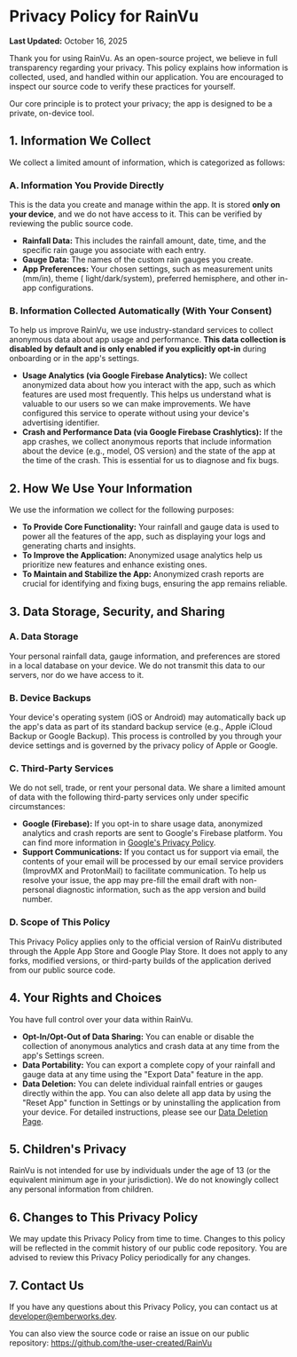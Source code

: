 # Privacy Policy for RainVu

**Last Updated:** October 16, 2025

Thank you for using RainVu. As an open-source project, we believe in full transparency regarding
your privacy. This policy explains how information is collected, used, and handled within our
application. You are encouraged to inspect our source code to verify these practices for yourself.

Our core principle is to protect your privacy; the app is designed to be a private, on-device tool.

## 1. Information We Collect

We collect a limited amount of information, which is categorized as follows:

### A. Information You Provide Directly

This is the data you create and manage within the app. It is stored **only on your device**, and we
do not have access to it. This can be verified by reviewing the public source code.

* **Rainfall Data:** This includes the rainfall amount, date, time, and the specific rain gauge you
  associate with each entry.
* **Gauge Data:** The names of the custom rain gauges you create.
* **App Preferences:** Your chosen settings, such as measurement units (mm/in), theme (
  light/dark/system), preferred hemisphere, and other in-app configurations.

### B. Information Collected Automatically (With Your Consent)

To help us improve RainVu, we use industry-standard services to collect anonymous data about app
usage and performance. **This data collection is disabled by default and is only enabled if you
explicitly opt-in** during onboarding or in the app's settings.

* **Usage Analytics (via Google Firebase Analytics):** We collect anonymized data about how you
  interact with the app, such as which features are used most frequently. This helps us understand
  what is valuable to our users so we can make improvements. We have configured this service to
  operate without using your device's advertising identifier.
* **Crash and Performance Data (via Google Firebase Crashlytics):** If the app crashes, we collect
  anonymous reports that include information about the device (e.g., model, OS version) and the
  state of the app at the time of the crash. This is essential for us to diagnose and fix bugs.

## 2. How We Use Your Information

We use the information we collect for the following purposes:

* **To Provide Core Functionality:** Your rainfall and gauge data is used to power all the features
  of the app, such as displaying your logs and generating charts and insights.
* **To Improve the Application:** Anonymized usage analytics help us prioritize new features and
  enhance existing ones.
* **To Maintain and Stabilize the App:** Anonymized crash reports are crucial for identifying and
  fixing bugs, ensuring the app remains reliable.

## 3. Data Storage, Security, and Sharing

### A. Data Storage

Your personal rainfall data, gauge information, and preferences are stored in a local database on
your device. We do not transmit this data to our servers, nor do we have access to it.

### B. Device Backups

Your device's operating system (iOS or Android) may automatically back up the app's data as part of
its standard backup service (e.g., Apple iCloud Backup or Google Backup). This process is controlled
by you through your device settings and is governed by the privacy policy of Apple or Google.

### C. Third-Party Services

We do not sell, trade, or rent your personal data. We share a limited amount of data with the
following third-party services only under specific circumstances:

* **Google (Firebase):** If you opt-in to share usage data, anonymized analytics and crash reports
  are sent to Google's Firebase platform. You can find more information
  in [Google's Privacy Policy](https://policies.google.com/privacy).
* **Support Communications:** If you contact us for support via email, the contents of your email
  will be processed by our email service providers (ImprovMX and ProtonMail) to facilitate
  communication. To help us resolve your issue, the app may pre-fill the email draft with
  non-personal diagnostic information, such as the app version and build number.

### D. Scope of This Policy

This Privacy Policy applies only to the official version of RainVu distributed through the Apple
App Store and Google Play Store. It does not apply to any forks, modified versions, or third-party
builds of the application derived from our public source code.

## 4. Your Rights and Choices

You have full control over your data within RainVu.

* **Opt-In/Opt-Out of Data Sharing:** You can enable or disable the collection of anonymous
  analytics and crash data at any time from the app's Settings screen.
* **Data Portability:** You can export a complete copy of your rainfall and gauge data at any time
  using the "Export Data" feature in the app.
* **Data Deletion:** You can delete individual rainfall entries or gauges directly within the app.
  You can also delete all app data by using the "Reset App" function in Settings or by uninstalling
  the application from your device. For detailed instructions, please see our 
  [Data Deletion Page](https://github.com/the-user-created/RainVu/blob/main/docs/data_deletion.md).

## 5. Children's Privacy

RainVu is not intended for use by individuals under the age of 13 (or the equivalent minimum age
in your jurisdiction). We do not knowingly collect any personal information from children.

## 6. Changes to This Privacy Policy

We may update this Privacy Policy from time to time. Changes to this policy will be reflected in the
commit history of our public code repository. You are advised to review this Privacy Policy
periodically for any changes.

## 7. Contact Us

If you have any questions about this Privacy Policy, you can contact us at developer@emberworks.dev.

You can also view the source code or raise an issue on our public
repository: https://github.com/the-user-created/RainVu
